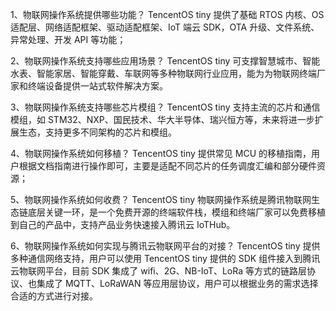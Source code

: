 1、物联网操作系统提供哪些功能？
TencentOS tiny 提供了基础 RTOS 内核、OS 适配层、网络适配框架、驱动适配框架、IoT 端云 SDK，OTA 升级、文件系统、异常处理、开发 API 等功能；

2、物联网操作系统支持哪些应用场景？
TencentOS tiny 可支撑智慧城市、智能水表、智能家居、智能穿戴、车联网等多种物联网行业应用，能为为物联网终端厂家和终端设备提供一站式软件解决方案。

3、物联网操作系统支持哪些芯片模组？
TencentOS tiny 支持主流的芯片和通信模组，如 STM32、NXP、国民技术、华大半导体、瑞兴恒方等，未来将进一步扩展生态，支持更多不同架构的芯片和模组。

4、物联网操作系统如何移植？
TencentOS tiny 提供常见 MCU 的移植指南，用户根据文档指南进行操作即可，主要是适配不同芯片的任务调度汇编和部分硬件资源；

5、物联网操作系统如何收费？
TencentOS tiny 物联网操作系统是腾讯物联网生态链底层关键一环，是一个免费开源的终端软件栈，模组和终端厂家可以免费移植到自己的产品中，支持产品业务快速接入腾讯云 IoTHub。

6、物联网操作系统如何实现与腾讯云物联网平台的对接？
TencentOS tiny 提供多种通信网络支持，用户可以使用 TencentOS tiny 提供的 SDK 组件接入到腾讯云物联网平台，目前 SDK 集成了 wifi、2G、NB-IoT、LoRa 等方式的链路层协议、也集成了 MQTT、LoRaWAN 等应用层协议，用户可以根据业务的需求选择合适的方式进行对接。


